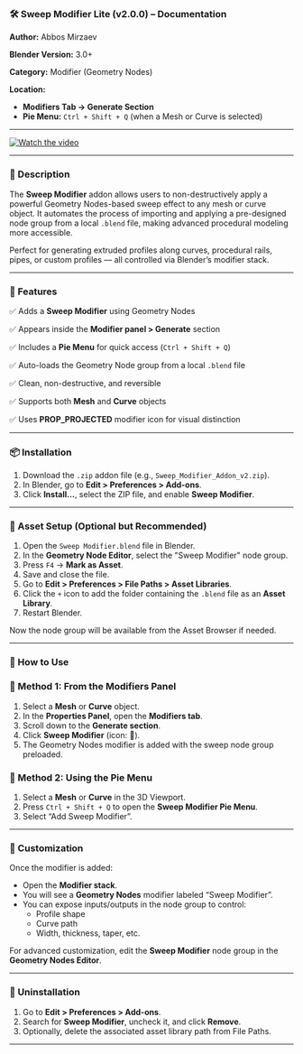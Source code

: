 ### 🛠️ Sweep Modifier Lite (v2.0.0) – Documentation

**Author:** Abbos Mirzaev

**Blender Version:** 3.0+

**Category:** Modifier (Geometry Nodes)

**Location:**

- **Modifiers Tab → Generate Section**
- **Pie Menu:** `Ctrl + Shift + Q` (when a Mesh or Curve is selected)

---
[![Watch the video](https://assets.superhivemarket.com/store/product/236044/image/xlarge_og-305229b5354d71de0e19686251fc3889.png)](https://youtu.be/lfTAdxE1cmk?si=D9Vzs0E4Lmnosqdz)

---

### 📄 Description

The **Sweep Modifier** addon allows users to non-destructively apply a powerful Geometry Nodes-based sweep effect to any mesh or curve object. It automates the process of importing and applying a pre-designed node group from a local `.blend` file, making advanced procedural modeling more accessible.

Perfect for generating extruded profiles along curves, procedural rails, pipes, or custom profiles — all controlled via Blender’s modifier stack.

---

### 🧰 Features

✅ Adds a **Sweep Modifier** using Geometry Nodes

✅ Appears inside the **Modifier panel > Generate** section

✅ Includes a **Pie Menu** for quick access (`Ctrl + Shift + Q`)

✅ Auto-loads the Geometry Node group from a local `.blend` file

✅ Clean, non-destructive, and reversible

✅ Supports both **Mesh** and **Curve** objects

✅ Uses **PROP_PROJECTED** modifier icon for visual distinction

---

### 📦 Installation

1. Download the `.zip` addon file (e.g., `Sweep_Modifier_Addon_v2.zip`).
2. In Blender, go to **Edit > Preferences > Add-ons**.
3. Click **Install…**, select the ZIP file, and enable **Sweep Modifier**.

---

### 🧩 Asset Setup (Optional but Recommended)

1. Open the `Sweep Modifier.blend` file in Blender.
2. In the **Geometry Node Editor**, select the "Sweep Modifier" node group.
3. Press `F4` → **Mark as Asset**.
4. Save and close the file.
5. Go to **Edit > Preferences > File Paths > Asset Libraries**.
6. Click the `+` icon to add the folder containing the `.blend` file as an **Asset Library**.
7. Restart Blender.

Now the node group will be available from the Asset Browser if needed.

---

### 🧪 How to Use

### 📌 Method 1: From the Modifiers Panel

1. Select a **Mesh** or **Curve** object.
2. In the **Properties Panel**, open the **Modifiers tab**.
3. Scroll down to the **Generate section**.
4. Click **Sweep Modifier** (icon: 🧭).
5. The Geometry Nodes modifier is added with the sweep node group preloaded.

### 📌 Method 2: Using the Pie Menu

1. Select a **Mesh** or **Curve** in the 3D Viewport.
2. Press `Ctrl + Shift + Q` to open the **Sweep Modifier Pie Menu**.
3. Select “Add Sweep Modifier”.

---

### 🔄 Customization

Once the modifier is added:

- Open the **Modifier stack**.
- You will see a **Geometry Nodes** modifier labeled “Sweep Modifier”.
- You can expose inputs/outputs in the node group to control:
    - Profile shape
    - Curve path
    - Width, thickness, taper, etc.

For advanced customization, edit the **Sweep Modifier** node group in the **Geometry Nodes Editor**.

---

### 🧹 Uninstallation

1. Go to **Edit > Preferences > Add-ons**.
2. Search for **Sweep Modifier**, uncheck it, and click **Remove**.
3. Optionally, delete the associated asset library path from File Paths.

---
